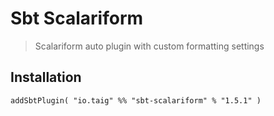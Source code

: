 # Sbt Scalariform

> Scalariform auto plugin with custom formatting settings

## Installation

````
addSbtPlugin( "io.taig" %% "sbt-scalariform" % "1.5.1" )
````